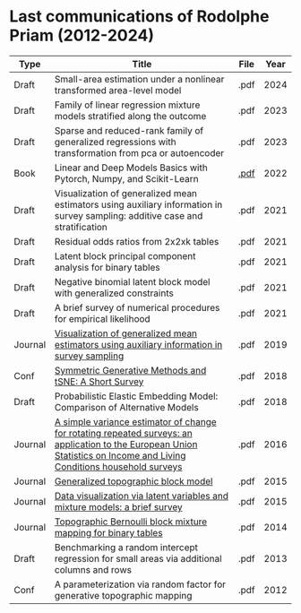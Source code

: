 # Last communications of Rodolphe Priam (2012-2024)

| Type | Title | File |Year |
| --- | --- | --- | --- |
| Draft | Small-area estimation under a nonlinear transformed area-level model | .pdf | 2024 |
| Draft | Family of linear regression mixture models stratified along the outcome | .pdf | 2023 |
| Draft | Sparse and reduced-rank family of generalized regressions with transformation from pca or autoencoder | .pdf | 2023 |
| Book | Linear and Deep Models Basics with Pytorch, Numpy, and Scikit-Learn | [.pdf](https://github.com/rpriam/book1/blob/main/text/book_pytorch_scikit_learn_numpy.pdf) | 2022 |
| Draft | Visualization of generalized mean estimators using auxiliary information in survey sampling: additive case and stratification | .pdf | 2021 |
| Draft | Residual odds ratios from 2x2xk tables | .pdf | 2021 |
| Draft | Latent block principal component analysis for binary tables | .pdf | 2021 |
| Draft | Negative binomial latent block model with generalized constraints | .pdf | 2021 |
| Draft | A brief survey of numerical procedures for empirical likelihood | .pdf | 2021 |
| Journal | [Visualization of generalized mean estimators using auxiliary information in survey sampling](https://www.tandfonline.com/doi/full/10.1080/03610926.2019.1601224) | .pdf | 2019 |
| Conf | [Symmetric Generative Methods and tSNE: A Short Survey](https://www.scitepress.org/Link.aspx?doi=10.5220/0006684303560363) | .pdf | 2018 |
| Draft | Probabilistic Elastic Embedding Model: Comparison of Alternative Models | .pdf | 2018 |
| Journal | [A simple variance estimator of change for rotating repeated surveys: an application to the European Union Statistics on Income and Living Conditions household surveys](https://www.jstor.org/stable/43965804) | .pdf | 2016 |
| Journal | [Generalized topographic block model](https://www.sciencedirect.com/science/article/pii/S0925231215012795) | .pdf | 2015 |
| Journal |  [Data visualization via latent variables and mixture models: a brief survey](https://link.springer.com/article/10.1007/s10044-015-0521-z) | .pdf | 2015 |
| Journal | [Topographic Bernoulli block mixture mapping for binary tables](https://link.springer.com/article/10.1007/s10044-014-0368-8) | .pdf | 2014 |
| Draft | Benchmarking a random intercept regression for small areas via additional columns and rows | .pdf | 2013 |
| Conf | A parameterization via random factor for generative topographic mapping | .pdf | 2012 |





